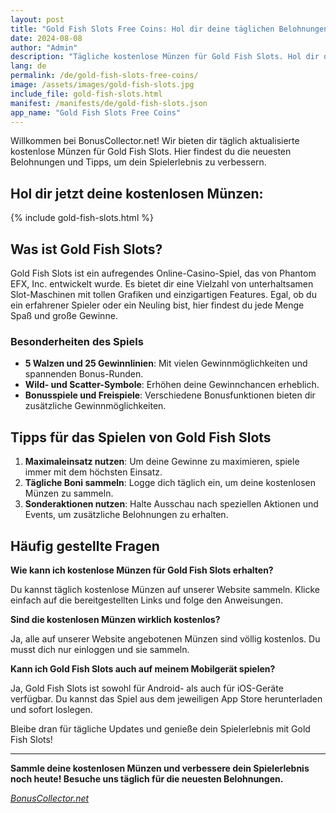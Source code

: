 ```yaml
---
layout: post
title: "Gold Fish Slots Free Coins: Hol dir deine täglichen Belohnungen"
date: 2024-08-08
author: "Admin"
description: "Tägliche kostenlose Münzen für Gold Fish Slots. Hol dir deine Belohnungen jetzt!"
lang: de
permalink: /de/gold-fish-slots-free-coins/
image: /assets/images/gold-fish-slots.jpg
include_file: gold-fish-slots.html
manifest: /manifests/de/gold-fish-slots.json
app_name: "Gold Fish Slots Free Coins"
---
```


Willkommen bei BonusCollector.net! Wir bieten dir täglich aktualisierte kostenlose Münzen für Gold Fish Slots. Hier findest du die neuesten Belohnungen und Tipps, um dein Spielerlebnis zu verbessern.

## Hol dir jetzt deine kostenlosen Münzen:

{% include gold-fish-slots.html %}

## Was ist Gold Fish Slots?

Gold Fish Slots ist ein aufregendes Online-Casino-Spiel, das von Phantom EFX, Inc. entwickelt wurde. Es bietet dir eine Vielzahl von unterhaltsamen Slot-Maschinen mit tollen Grafiken und einzigartigen Features. Egal, ob du ein erfahrener Spieler oder ein Neuling bist, hier findest du jede Menge Spaß und große Gewinne.

### Besonderheiten des Spiels

- **5 Walzen und 25 Gewinnlinien**: Mit vielen Gewinnmöglichkeiten und spannenden Bonus-Runden.
- **Wild- und Scatter-Symbole**: Erhöhen deine Gewinnchancen erheblich.
- **Bonusspiele und Freispiele**: Verschiedene Bonusfunktionen bieten dir zusätzliche Gewinnmöglichkeiten.

## Tipps für das Spielen von Gold Fish Slots

1. **Maximaleinsatz nutzen**: Um deine Gewinne zu maximieren, spiele immer mit dem höchsten Einsatz.
2. **Tägliche Boni sammeln**: Logge dich täglich ein, um deine kostenlosen Münzen zu sammeln.
3. **Sonderaktionen nutzen**: Halte Ausschau nach speziellen Aktionen und Events, um zusätzliche Belohnungen zu erhalten.

## Häufig gestellte Fragen

**Wie kann ich kostenlose Münzen für Gold Fish Slots erhalten?**

Du kannst täglich kostenlose Münzen auf unserer Website sammeln. Klicke einfach auf die bereitgestellten Links und folge den Anweisungen.

**Sind die kostenlosen Münzen wirklich kostenlos?**

Ja, alle auf unserer Website angebotenen Münzen sind völlig kostenlos. Du musst dich nur einloggen und sie sammeln.

**Kann ich Gold Fish Slots auch auf meinem Mobilgerät spielen?**

Ja, Gold Fish Slots ist sowohl für Android- als auch für iOS-Geräte verfügbar. Du kannst das Spiel aus dem jeweiligen App Store herunterladen und sofort loslegen.

Bleibe dran für tägliche Updates und genieße dein Spielerlebnis mit Gold Fish Slots!

---

**Sammle deine kostenlosen Münzen und verbessere dein Spielerlebnis noch heute! Besuche uns täglich für die neuesten Belohnungen.**

*[BonusCollector.net](https://bonuscollector.net/de/)*